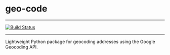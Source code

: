 # geo-code
***

[![Build Status](https://travis-ci.org/jwilber/geo-code.svg?branch=master)](https://travis-ci.org/jwilber/geo-code)
***

Lightweight Python package for geocoding addresses using the Google Geocoding API.

